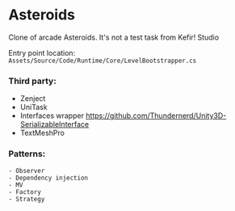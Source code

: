 # Asteroids
Clone of arcade Asteroids. It's not a test task from Kefir! Studio

Entry point location: ```Assets/Source/Code/Runtime/Core/LevelBootstrapper.cs```

### __Third party:__
   + Zenject
   + UniTask
   + Interfaces wrapper https://github.com/Thundernerd/Unity3D-SerializableInterface 
   + TextMeshPro
     
### ____Patterns:____ 
    - Observer
    - Dependency injection
    - MV
    - Factory
    - Strategy

